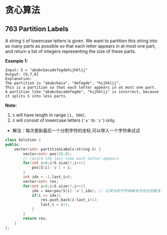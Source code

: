  # 贪心算法

## 763 Partition Labels

A string `S` of lowercase letters is given. We want to partition this string into as many parts as possible so that each letter appears in at most one part, and return a list of integers representing the size of these parts.

**Example 1:**

```
Input: S = "ababcbacadefegdehijhklij"
Output: [9,7,8]
Explanation:
The partition is "ababcbaca", "defegde", "hijhklij".
This is a partition so that each letter appears in at most one part.
A partition like "ababcbacadefegde", "hijhklij" is incorrect, because it splits S into less parts.

```

**Note:**

1. `S` will have length in range `[1, 500]`.
2. `S` will consist of lowercase letters (`'a'` to `'z'`) only.



- 解法：每次更新最后一个分割字符的坐标,可以带入一个字符串试试

```c++
class Solution {
public:
    vector<int> partitionLabels(string S) {
        vector<int> pos(26,0);
        // record the last time each letter appears
        for(int i=0;i<S.size();i++){
            pos[S[i]-'a'] = i;
        }
        int idx = -1,last_i=0;
        vector<int> res;
        for(int i=0;i<S.size();i++){
            idx = max(pos[S[i]-'a'],idx); // 记录当前字符串最末包括全部重复字符的位置
            if(i == idx){
                res.push_back(i-last_i+1);
                last_i = i+1;
            }
        }
        return res;
    }
};
```





